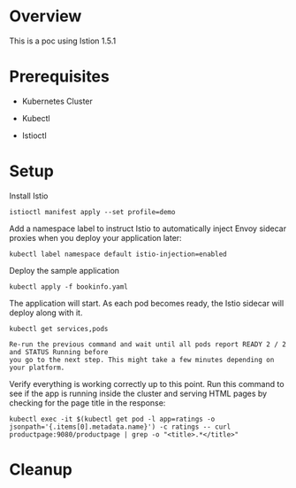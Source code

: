 # Overview

This is a poc using Istion 1.5.1

# Prerequisites

* Kubernetes Cluster

* Kubectl

* Istioctl

# Setup

Install Istio

`istioctl manifest apply --set profile=demo`

Add a namespace label to instruct Istio to automatically inject Envoy sidecar proxies when you deploy your application later:

`kubectl label namespace default istio-injection=enabled`

Deploy the sample application

`kubectl apply -f bookinfo.yaml`

The application will start. As each pod becomes ready, the Istio sidecar will deploy along with it.

`kubectl get services,pods`

```
Re-run the previous command and wait until all pods report READY 2 / 2 and STATUS Running before 
you go to the next step. This might take a few minutes depending on your platform.
```

Verify everything is working correctly up to this point. Run this command to see if the app is running inside the cluster and serving HTML pages by checking for the page title in the response:

`kubectl exec -it $(kubectl get pod -l app=ratings -o jsonpath='{.items[0].metadata.name}') -c ratings -- curl productpage:9080/productpage | grep -o "<title>.*</title>"`

# Cleanup

